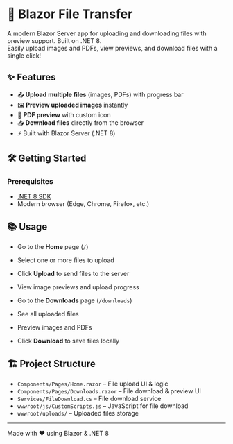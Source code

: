 # 🚀 Blazor File Transfer

A modern Blazor Server app for uploading and downloading files with preview support. Built on .NET 8.  
Easily upload images and PDFs, view previews, and download files with a single click!  

## ✨ Features

- 📤 **Upload multiple files** (images, PDFs) with progress bar
- 🖼️ **Preview uploaded images** instantly
- 📄 **PDF preview** with custom icon
- 📥 **Download files** directly from the browser
- ⚡ Built with Blazor Server (.NET 8)

## 🛠️ Getting Started

### Prerequisites

- [.NET 8 SDK](https://dotnet.microsoft.com/download/dotnet/8.0)
- Modern browser (Edge, Chrome, Firefox, etc.)


## 📚 Usage

- Go to the **Home** page (`/`)
- Select one or more files to upload
- Click **Upload** to send files to the server
- View image previews and upload progress

- Go to the **Downloads** page (`/downloads`)
- See all uploaded files
- Preview images and PDFs
- Click **Download** to save files locally

## 🏗️ Project Structure

- `Components/Pages/Home.razor` – File upload UI & logic
- `Components/Pages/Downloads.razor` – File download & preview UI
- `Services/FileDownload.cs` – File download service
- `wwwroot/js/CustomScripts.js` – JavaScript for file download
- `wwwroot/uploads/` – Uploaded files storage

---

Made with ❤️ using Blazor & .NET 8
